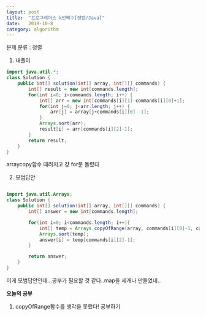 ```yaml
---
layout: post
title:  "프로그래머스 k번째수[정렬/Java]"
date:   2019-10-8
category: algorithm
---
```


문제 분류 : 정렬



1. 내풀이

```java
import java.util.*;
class Solution {
    public int[] solution(int[] array, int[][] commands) {
        int[] result = new int[commands.length];
        for(int i=0; i<commands.length; i++) {
            int[] arr = new int[commands[i][1]-commands[i][0]+1];
            for(int j=0; j<arr.length; j++) {
                arr[j] = array[j+commands[i][0] -1];
            }
            Arrays.sort(arr);
            result[i] = arr[commands[i][2]-1];
        }
        return result;
    }
}
```

arraycopy함수 때려치고 걍 for문 돌렸다



2. 모범답안

```java

import java.util.Arrays;
class Solution {
    public int[] solution(int[] array, int[][] commands) {
        int[] answer = new int[commands.length];

        for(int i=0; i<commands.length; i++){
            int[] temp = Arrays.copyOfRange(array, commands[i][0]-1, commands[i][1]);
            Arrays.sort(temp);
            answer[i] = temp[commands[i][2]-1];
        }

        return answer;
    }
}
```



이게 모범답안인데...공부가 필요할 것 같다..map을 세개나 만들었네..




**오늘의 공부**

1. copyOfRange함수를 생각을 못했다!  공부하기